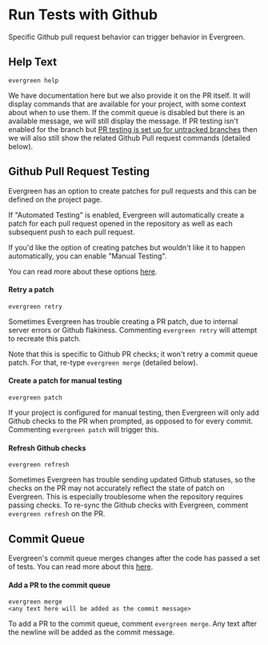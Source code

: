 # Run Tests with Github

Specific Github pull request behavior can trigger behavior in Evergreen.

## Help Text

```
evergreen help
```

We have documentation here but we also provide it on the PR itself. It will display commands that are available for your project, with some context about when to use them. If the commit queue is disabled but there is an available message, we will still display the message. If PR testing isn't enabled for the branch but [PR testing is set up for untracked branches](../01-Configure-a-Project/04-Using-Repo-Level-Settings#how-to-use-pr-testing-for-untracked-branches) then we will also still show the related Github Pull request commands (detailed below).


## Github Pull Request Testing

Evergreen has an option to create patches for pull requests and this can be defined on the project page. 

If "Automated Testing" is enabled, Evergreen will automatically create a patch for each pull request opened in the repository as well as each subsequent push to each pull request.

If you'd like the option of creating patches but wouldn't like it to happen automatically, you can enable "Manual Testing".

You can read more about these options [here](../01-Configure-a-Project/03-Project-and-Distro-Settings.md#github-pull-request-testing).

#### Retry a patch

```
evergreen retry
```
Sometimes Evergreen has trouble creating a PR patch, due to internal server errors or Github flakiness. Commenting `evergreen retry` will attempt to recreate this patch. 

Note that this is specific to Github PR checks; it won't retry a commit queue patch. For that, re-type `evergreen merge` (detailed below).

#### Create a patch for manual testing

```
evergreen patch
```
If your project is configured for manual testing, then Evergreen will only add Github checks to the PR when prompted, as opposed to for every commit. Commenting `evergreen patch` will trigger this.

#### Refresh Github checks

```
evergreen refresh
```
Sometimes Evergreen has trouble sending updated Github statuses, so the checks on the PR may not accurately reflect the state of patch on Evergreen. This is especially troublesome when the repository requires passing checks. To re-sync the Github checks with Evergreen, comment `evergreen refresh` on the PR.

## Commit Queue 

Evergreen's commit queue merges changes after the code has passed a set of tests. You can read more about this [here](01-Commit-Queue#commit-queue).

#### Add a PR to the commit queue

```
evergreen merge
<any text here will be added as the commit message>
```

To add a PR to the commit queue, comment `evergreen merge`. Any text after the newline will be added as the commit message.




